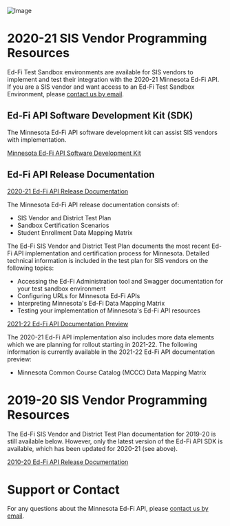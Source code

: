 ![Image](https://education.mn.gov/mdeprod/fragments/topnavdropdowns/images/logo_lg.png)
# 2020-21 SIS Vendor Programming Resources
Ed-Fi Test Sandbox environments are available for SIS vendors to implement and test their integration with the 2020-21 Minnesota Ed-Fi API.  If you are a SIS vendor and want access to an Ed-Fi Test Sandbox Environment, please [contact us by email](mailto:EdFiProjectSupportMNIT.MDE@state.mn.us).

## Ed-Fi API Software Development Kit (SDK)
The Minnesota Ed-Fi API software development kit can assist SIS vendors with implementation.

[Minnesota Ed-Fi API Software Development Kit](https://github.com/MinnesotaDOE-EdFi/MDE-Ed-Fi-ODS-API-SDK)

## Ed-Fi API Release Documentation
[2020-21 Ed-Fi API Release Documentation](https://github.com/MinnesotaDOE-EdFi/MDE-EdFi-Documentation/blob/master/2020-21%20MDE%20Ed-Fi%20Documentation)

The Minnesota Ed-Fi API release documentation consists of:
- SIS Vendor and District Test Plan
- Sandbox Certification Scenarios
- Student Enrollment Data Mapping Matrix

The Ed-Fi SIS Vendor and District Test Plan documents the most recent Ed-Fi API implementation and certification process for Minnesota. Detailed technical information is included in the test plan for SIS vendors on the following topics:
- Accessing the Ed-Fi Administration tool and Swagger documentation for your test sandbox environment
- Configuring URLs for Minnesota Ed-Fi APIs
- Interpreting Minnesota's Ed-Fi Data Mapping Matrix
- Testing your implementation of Minnesota's Ed-Fi API resources

[2021-22 Ed-Fi API Documentation Preview](https://github.com/MinnesotaDOE-EdFi/MDE-EdFi-Documentation/blob/master/2021-22%20MDE%20Ed-Fi%20Documentation%20Preview)

The 2020-21 Ed-Fi API implementation also includes more data elements which we are planning for rollout starting in 2021-22.  The following information is currently available in the 2021-22 Ed-Fi API documentation preview:
- Minnesota Common Course Catalog (MCCC) Data Mapping Matrix

# 2019-20 SIS Vendor Programming Resources
The Ed-Fi SIS Vendor and District Test Plan documentation for 2019-20 is still available below.  However, only the latest version of the Ed-Fi API SDK is available, which has been updated for 2020-21 (see above).

[2010-20 Ed-Fi API Release Documentation](https://github.com/MinnesotaDOE-EdFi/MDE-EdFi-Documentation/blob/master/2019-20%20MDE%20Ed-Fi%20Documentation)

# Support or Contact
For any questions about the Minnesota Ed-Fi API, please [contact us by email](mailto:EdFiProjectSupportMNIT.MDE@state.mn.us).
